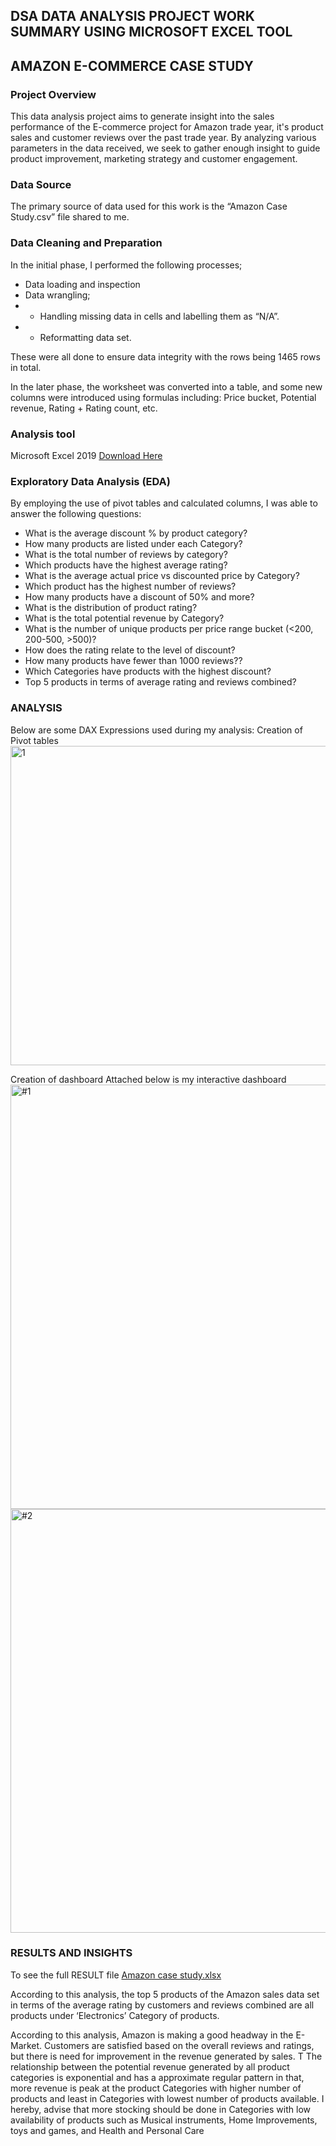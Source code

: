 ## DSA DATA ANALYSIS PROJECT WORK SUMMARY USING MICROSOFT EXCEL TOOL
## AMAZON E-COMMERCE CASE STUDY
### Project Overview
This data analysis project aims to generate insight into the sales performance of the E-commerce project for Amazon trade year, it's product sales and customer reviews over the past trade year. By analyzing various parameters in the data received, we seek to gather enough insight to guide product improvement, marketing strategy and customer engagement.
### Data Source
The primary source of data used for this work is the “Amazon Case Study.csv” file shared to me.
### Data Cleaning and Preparation
In the initial phase, I performed the following processes;
- Data loading and inspection
- Data wrangling;
- - Handling missing data in cells and labelling them as “N/A”.
- - Reformatting data set.

These were all done to ensure data integrity with the rows being 1465 rows in total.

In the later phase, the worksheet was converted into a table, and some new columns were introduced using formulas including:
Price bucket, Potential revenue, Rating + Rating count, etc.

### Analysis tool
Microsoft Excel 2019 [Download Here](https://www.microsoft.com/en-us/microsoft-365/download-office)

### Exploratory Data Analysis (EDA)
By employing the use of pivot tables and calculated columns, I was able to answer the following questions:
- What is the average discount % by product category?
-  How many products are listed under each Category?
- What is the total number of reviews by category?
- Which products have the highest average rating?
- What is the average actual price vs discounted price by Category?
- Which product has the highest number of reviews?
- How many products have a discount of 50% and more?
- What is the distribution of product rating?
- What is the total potential revenue by Category?
- What is the number of unique products per price range bucket (<200, 200-500, >500)?
- How does the rating relate to the level of discount?
- How many products have fewer than 1000 reviews??
- Which Categories have products with the highest discount?
- Top 5 products in terms of average rating and reviews combined?

### ANALYSIS
Below are some DAX Expressions used during my analysis:
Creation of Pivot tables
<img width="1294" height="511" alt="1" src="https://github.com/user-attachments/assets/c597d63a-1853-4463-8f30-a24bc1b2e042" />


Creation of dashboard
Attached below is my interactive dashboard
<img width="1184" height="679" alt="#1" src="https://github.com/user-attachments/assets/cc29486c-e4ab-4b14-802c-f9553127c600" />
<img width="1190" height="678" alt="#2" src="https://github.com/user-attachments/assets/64ec568f-3e16-4ff7-a6bf-ff357fae585e" />

### RESULTS AND INSIGHTS

To see the full RESULT file [Amazon case study.xlsx](https://github.com/user-attachments/files/21251582/Amazon.case.study.xlsx)

According to this analysis, the top 5 products of the Amazon sales data set in terms of the average rating by customers and reviews combined are all products under ‘Electronics’ Category of products.

According to this analysis, Amazon is making a good headway in the E-Market. Customers are satisfied based on the overall reviews and ratings, but there is need for improvement in the revenue generated by sales. T The relationship between the potential revenue generated by all product categories is exponential and has a approximate regular pattern in that, more revenue is peak at the product Categories with higher number of products and least in Categories with lowest number of products available. I hereby, advise that more stocking should be done in Categories with low availability of products such as Musical instruments, Home Improvements, toys and games, and Health and Personal Care

